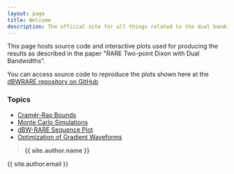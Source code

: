 ```yaml
---
layout: page
title: Welcome
description: The official site for all things related to the dual bandwidth RARE sequence
---
```


This page hosts source code and interactive plots used for producing the results as described in the paper "RARE Two-point Dixon with Dual Bandwidths".

You can access source code to reproduce the plots shown here at the [dBWRARE repository on GitHub](https://github.com/henricryden/dbwRARE)

### Topics
- [Cramér-Rao Bounds](pages/crb)
- [Monte Carlo Simulations](pages/montecarlo)
- [dBW-RARE Sequence Plot](assets/plots/sequence.html)
- [Optimization of Gradient Waveforms](pages/waveform)


> **{{ site.author.name }}**
>
{{ site.author.email }}
